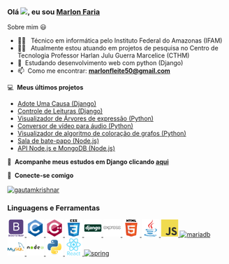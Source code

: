 ### Olá <img src="https://media.giphy.com/media/hvRJCLFzcasrR4ia7z/giphy.gif" width="25px">, eu sou  <a href="https://www.linkedin.com/in/marlon-faria-2886a31b0/">Marlon Faria</a>
Sobre mim :smiley:

- 👨‍🎓 &nbsp; Técnico em informática pelo Instituto Federal do Amazonas (IFAM)
- 👨‍💻 &nbsp; Atualmente estou atuando em projetos de pesquisa no Centro de Tecnologia Professor Harlan Julu Guerra Marcelice (CTHM)
- 🌱 &nbsp;Estudando desenvolvimento web com python (Django)
- 📫 &nbsp;Como me encontrar: **marlonfleite50@gmail.com**


💻 &nbsp;**Meus últimos projetos**
<!-- BLOG-POST-LIST:START -->
- [Adote Uma Causa (Django)](https://github.com/MarlonFL15/Adote-uma-Causa)
- [Controle de Leituras (Django)](https://github.com/MarlonFL15/Controle-de-leitura)
- [Visualizador de Árvores de expressão (Python)](https://github.com/MarlonFL15/Arvores-de-expressao)
- [Conversor de vídeo para áudio (Python)](https://github.com/MarlonFL15/Conversor-video-audio)
- [Visualizador de algoritmo de coloração de grafos (Python)](https://github.com/MarlonFL15/Greedy-Visualization)
- [Sala de bate-papo (Node.js)](https://github.com/MarlonFL15/multiroom-chat)
- [API Node.js e MongoDB (Node.js)](https://github.com/MarlonFL15/API-node-mongo)
<!-- BLOG-POST-LIST:END -->

📕 &nbsp;**Acompanhe meus estudos em Django clicando [aqui](https://github.com/MarlonFL15/Estudos-Django)**

🔗 &nbsp;**Conecte-se comigo**
<p align="left">
<a href="https://www.linkedin.com/in/marlon-faria-2886a31b0/" target="blank"><img align="center" src="https://raw.githubusercontent.com/rahuldkjain/github-profile-readme-generator/master/src/images/icons/Social/linked-in-alt.svg" alt="gautamkrishnar" height="30" width="40" /></a>


<h3 align="left">Linguagens e Ferramentas</h3>
<p align="left"> <a href="https://getbootstrap.com" target="_blank"> <img src="https://raw.githubusercontent.com/devicons/devicon/master/icons/bootstrap/bootstrap-plain-wordmark.svg" alt="bootstrap" width="40" height="40"/> </a> <a href="https://www.cprogramming.com/" target="_blank"> <img src="https://raw.githubusercontent.com/devicons/devicon/master/icons/c/c-original.svg" alt="c" width="40" height="40"/> </a> <a href="https://www.w3schools.com/cpp/" target="_blank"> <img src="https://raw.githubusercontent.com/devicons/devicon/master/icons/cplusplus/cplusplus-original.svg" alt="cplusplus" width="40" height="40"/> </a> <a href="https://www.w3schools.com/css/" target="_blank"> <img src="https://raw.githubusercontent.com/devicons/devicon/master/icons/css3/css3-original-wordmark.svg" alt="css3" width="40" height="40"/> </a> <a href="https://www.djangoproject.com/" target="_blank"> <img src="https://raw.githubusercontent.com/devicons/devicon/master/icons/django/django-original.svg" alt="django" width="40" height="40"/> </a> <a href="https://expressjs.com" target="_blank"> <img src="https://raw.githubusercontent.com/devicons/devicon/master/icons/express/express-original-wordmark.svg" alt="express" width="40" height="40"/> </a> <a href="https://www.w3.org/html/" target="_blank"> <img src="https://raw.githubusercontent.com/devicons/devicon/master/icons/html5/html5-original-wordmark.svg" alt="html5" width="40" height="40"/> </a> <a href="https://www.java.com" target="_blank"> <img src="https://raw.githubusercontent.com/devicons/devicon/master/icons/java/java-original.svg" alt="java" width="40" height="40"/> </a> <a href="https://developer.mozilla.org/en-US/docs/Web/JavaScript" target="_blank"> <img src="https://raw.githubusercontent.com/devicons/devicon/master/icons/javascript/javascript-original.svg" alt="javascript" width="40" height="40"/> </a> <a href="https://mariadb.org/" target="_blank"> <img src="https://www.vectorlogo.zone/logos/mariadb/mariadb-icon.svg" alt="mariadb" width="40" height="40"/> </a> <a href="https://www.mysql.com/" target="_blank"> <img src="https://raw.githubusercontent.com/devicons/devicon/master/icons/mysql/mysql-original-wordmark.svg" alt="mysql" width="40" height="40"/> </a> <a href="https://nodejs.org" target="_blank"> <img src="https://raw.githubusercontent.com/devicons/devicon/master/icons/nodejs/nodejs-original-wordmark.svg" alt="nodejs" width="40" height="40"/> </a> <a href="https://www.python.org" target="_blank"> <img src="https://raw.githubusercontent.com/devicons/devicon/master/icons/python/python-original.svg" alt="python" width="40" height="40"/> </a> <a href="https://reactjs.org/" target="_blank"> <img src="https://raw.githubusercontent.com/devicons/devicon/master/icons/react/react-original-wordmark.svg" alt="react" width="40" height="40"/> </a> <a href="https://spring.io/" target="_blank"> <img src="https://www.vectorlogo.zone/logos/springio/springio-icon.svg" alt="spring" width="40" height="40"/> </a> </p>
